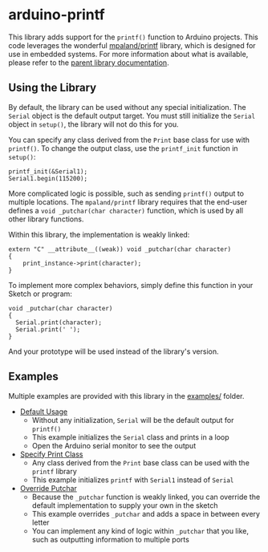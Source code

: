 # arduino-printf

This library adds support for the `printf()` function to Arduino projects. This code leverages the wonderful [mpaland/printf](https://github.com/mpaland/printf) library, which is designed for use in embedded systems. For more information about what is available, please refer to the [parent library documentation](https://github.com/mpaland/printf/blob/master/README.md).

## Using the Library

By default, the library can be used without any special initialization. The `Serial` object is the default output target. You must still initialize the `Serial` object in `setup()`, the library will not do this for you.

You can specify any class derived from the `Print` base class for use with `printf()`. To change the output class, use the `printf_init` function in `setup()`:

```
printf_init(&Serial1);
Serial1.begin(115200);
```

More complicated logic is possible, such as sending `printf()` output to multiple locations. The `mpaland/printf` library requires that the end-user defines a `void _putchar(char character)` function, which is used by all other library functions.

Within this library, the implementation is weakly linked:

```
extern "C" __attribute__((weak)) void _putchar(char character)
{
    print_instance->print(character);
}
```

To implement more complex behaviors, simply define this function in your Sketch or program:

```
void _putchar(char character)
{
  Serial.print(character);
  Serial.print(' ');
}
```

And your prototype will be used instead of the library's version.

## Examples

Multiple examples are provided with this library in the [examples/](examples/) folder.

* [Default Usage](examples/default_to_serial/default_to_serial.ino)
    - Without any initialization, `Serial` will be the default output for `printf()`
    - This example initializes the `Serial` class and prints in a loop
    - Open the Arduino serial monitor to see the output
* [Specify Print Class](examples/specify_print_class/specify_print_class.ino)
    - Any class derived from the `Print` base class can be used with the `printf` library
    - This example initializes `printf` with `Serial1` instead of `Serial`
* [Override Putchar](examples/override_putchar/override_putchar.ino)
    - Because the `_putchar` function is weakly linked, you can override the default implementation to supply your own in the sketch
    - This example overrides `_putchar` and adds a space in between every letter
    - You can implement any kind of logic within `_putchar` that you like, such as outputting information to multiple ports
